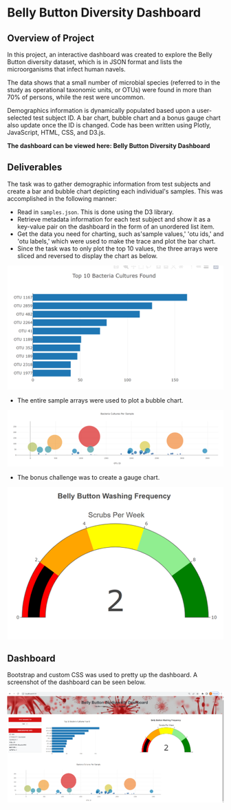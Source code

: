 # Belly Button Diversity Dashboard

## Overview of Project

In this project, an interactive dashboard was created to explore the Belly Button diversity dataset, which is in JSON format and lists the microorganisms that infect human navels.

The data shows that a small number of microbial species (referred to in the study as operational taxonomic units, or OTUs) were found in more than 70% of persons, while the rest were uncommon.

Demographics information is dynamically populated based upon  a user-selected test subject ID. A bar chart, bubble chart and a bonus gauge chart also update once the ID is changed. Code has been written using Plotly, JavaScript, HTML, CSS, and D3.js.

**The dashboard can be viewed here: Belly Button Diversity Dashboard**

## Deliverables

The task was to gather demographic information from test subjects and create a bar and bubble chart depicting each individual's samples. This was accomplished in the following manner:

* Read in `samples.json`. This is done using the D3 library.
* Retrieve metadata information for each test subject and show it as a key-value pair on the dashboard in the form of an unordered list item.
* Get the data you need for charting, such as'sample values,' 'otu ids,' and 'otu labels,' which were used to make the trace and plot the bar chart.
* Since the task was to only plot the top 10 values, the three arrays were sliced and reversed to display the chart as below.

![Bar Chart](static/images/bar-chart.png)

* The entire sample arrays were used to plot a bubble chart.

![Bubble Chart](static/images/bubble-chart.png)

* The bonus challenge was to create a gauge chart.

![Gauge Chart](static/images/gauge-chart.png)

## Dashboard

Bootstrap and custom CSS was used to pretty up the dashboard. A screenshot of the dashboard can be seen below.

![Dashboard](static/images/dashboard.png)







